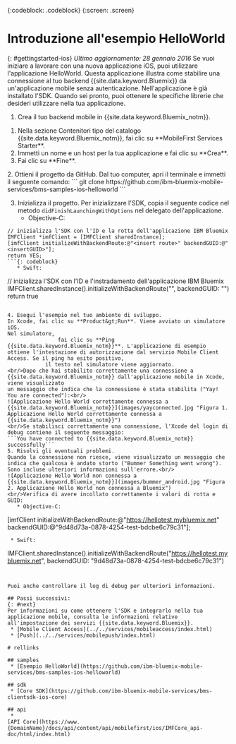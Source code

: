 <!-- Attribute definitions -->
{:codeblock: .codeblock}
{:screen: .screen}

# Introduzione all'esempio HelloWorld
{: #gettingstarted-ios}
*Ultimo aggiornamento: 28 gennaio 2016*
Se vuoi iniziare a lavorare con una nuova applicazione iOS, puoi utilizzare l'applicazione HelloWorld. Questa applicazione illustra come stabilire una connessione al tuo backend {{site.data.keyword.Bluemix}} da un'applicazione mobile senza autenticazione. Nell'applicazione è già installato l'SDK. Quando sei pronto, puoi ottenere le specifiche librerie
    che desideri utilizzare nella tua applicazione.

1. Crea il tuo backend mobile in {{site.data.keyword.Bluemix_notm}}.
<ol>
	<li>Nella sezione Contenitori tipo del catalogo {{site.data.keyword.Bluemix_notm}}, fai clic su **MobileFirst Services Starter**.</li>
    <li>Immetti un nome e un host per la tua applicazione e fai clic su **Crea**.</li>
    <li>Fai clic su **Fine**. </li>
</ol>
2. Ottieni il progetto da GitHub.
Dal tuo computer, apri il terminale e immetti il seguente comando:
```
git clone https://github.com/ibm-bluemix-mobile-services/bms-samples-ios-helloworld
```

3. Inizializza il progetto.
Per inizializzare l'SDK, copia il seguente codice nel metodo `didFinishLaunchingWithOptions` nel delegato dell'applicazione.
   * Objective-C:
```
// inizializza l'SDK con l'ID e la rotta dell'applicazione IBM Bluemix
IMFClient *imfClient = [IMFClient sharedInstance];
[imfClient initializeWithBackendRoute:@"<insert route>" backendGUID:@"<insertGUID>"];
return YES;
```{: codeblock}
   * Swift:
```
// inizializza l'SDK con l'ID e l'instradamento dell'applicazione IBM Bluemix
IMFClient.sharedInstance().initializeWithBackendRoute("<insert route>", backendGUID: "<insertGUID>")
return true
```{: codeblock}

4. Esegui l'esempio nel tuo ambiente di sviluppo.
In Xcode, fai clic su **Product&gt;Run**. Viene avviato un simulatore iOS.
Nel simulatore,
                fai clic su **Ping {{site.data.keyword.Bluemix_notm}}**. L'applicazione di esempio ottiene l'intestazione di autorizzazione dal servizio Mobile Client Access. Se il ping ha esito positivo,
            il testo nel simulatore viene aggiornato.
<br/>Dopo che hai stabilito correttamente una connessione a {{site.data.keyword.Bluemix_notm}} dall'applicazione mobile in Xcode, viene visualizzato
un messaggio che indica che la connessione è stata stabilita ("Yay! You are connected"):<br/>
![Applicazione Hello World correttamente connessa a {{site.data.keyword.Bluemix_notm}}](images/yayconnected.jpg "Figura 1. Applicazione Hello World correttamente connessa a {{site.data.keyword.Bluemix_notm}}")
<br/>Se stabilisci correttamente una connessione, l'Xcode del login di debug contiene il seguente messaggio:
```You have connected to {{site.data.keyword.Bluemix_notm}} successfully```
5. Risolvi gli eventuali problemi.
Quando la connessione non riesce, viene visualizzato un messaggio che indica che qualcosa è andato storto ("Bummer Something went wrong"). Sono incluse ulteriori informazioni sull'errore.<br/>
![Applicazione Hello World non connessa a {{site.data.keyword.Bluemix_notm}}](images/bummer_android.jpg "Figura 2. Applicazione Hello World non connessa a Bluemix")
<br/>Verifica di avere incollato correttamente i valori di rotta e GUID:
   * Objective-C:
  ```
  [imfClient initializeWithBackendRoute:@"https://hellotest.mybluemix.net"
  backendGUID:@"9d48d73a-0878-4254-test-bdcbe6c79c31"];
  ``` {: codeblock}
   * Swift:
  ```
  IMFClient.sharedInstance().initializeWithBackendRoute("https://hellotest.mybluemix.net", backendGUID: "9d48d73a-0878-4254-test-bdcbe6c79c31")
  ```{: codeblock}


Puoi anche controllare il log di debug per ulteriori informazioni.

## Passi successivi:
{: #next}
Per informazioni su come ottenere l'SDK e integrarlo nella tua applicazione mobile, consulta le informazioni relative all'impostazione dei servizi {{site.data.keyword.Bluemix}}.
   * [Mobile Client Access](../../services/mobileaccess/index.html)
   * [Push](../../services/mobilepush/index.html)

# rellinks

## samples
   * [Esempio HelloWorld](https://github.com/ibm-bluemix-mobile-services/bms-samples-ios-helloworld)

## sdk
   * [Core SDK](https://github.com/ibm-bluemix-mobile-services/bms-clientsdk-ios-core)

## api
   *
[API Core](https://www.{DomainName}/docs/api/content/api/mobilefirst/ios/IMFCore_api-doc/html/index.html)
